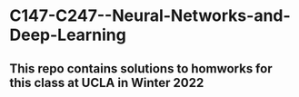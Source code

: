 # C147-C247--Neural-Networks-and-Deep-Learning

## This repo contains solutions to homworks for this class at UCLA in Winter 2022
